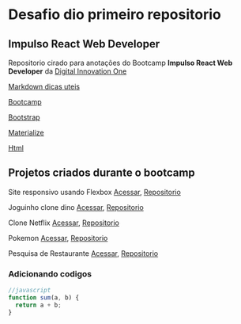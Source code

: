 # Desafio dio primeiro repositorio

## Impulso React Web Developer

Repositorio cirado para anotações do Bootcamp **Impulso React Web Developer** da [Digital Innovation One](https://digitalinnovation.one/)

[Markdown dicas uteis](https://docs.pipz.com/central-de-ajuda/learning-center/guia-basico-de-markdown#open)

[Bootcamp](https://web.digitalinnovation.one/track/impulso-react-web-developer)

[Bootstrap](https://getbootstrap.com/)

[Materialize](https://materializecss.com/)

[Html](https://www.w3schools.com/html/)

## Projetos criados durante o bootcamp

Site responsivo usando Flexbox
[Acessar](https://kennagsoftflex.netlify.app/), 
[Repositorio](https://github.com/bernardo300/dio-react-project-css-flex)

Joguinho clone dino
[Acessar](https://kennagsoftdino.netlify.app/), 
[Repositorio](https://github.com/bernardo300/dio-clone-dino)

Clone Netflix
[Acessar](https://kennagsoftnetflix.netlify.app), [Repositorio](https://github.com/bernardo300/dio-clone-netflix)

Pokemon
[Acessar](kennagsoftpokemon.netlify.app),
[Repositorio](https://github.com/bernardo300/dio-class-pokemon-live)

Pesquisa de Restaurante
[Acessar](https://kennagsoftmaps.netlify.app/), [Repositorio](https://github.com/bernardo300/dio-find-restaurant)

### Adicionando codigos

```javascript
//javascript
function sum(a, b) {
  return a + b;
}
```
